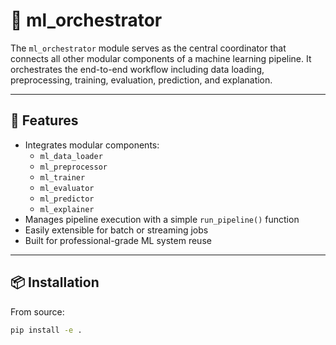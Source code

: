 # 🧩 ml_orchestrator

The `ml_orchestrator` module serves as the central coordinator that connects all other modular components of a machine learning pipeline. It orchestrates the end-to-end workflow including data loading, preprocessing, training, evaluation, prediction, and explanation.

---

## 🚀 Features

- Integrates modular components:
  - `ml_data_loader`
  - `ml_preprocessor`
  - `ml_trainer`
  - `ml_evaluator`
  - `ml_predictor`
  - `ml_explainer`
- Manages pipeline execution with a simple `run_pipeline()` function
- Easily extensible for batch or streaming jobs
- Built for professional-grade ML system reuse

---

## 📦 Installation

From source:

```bash
pip install -e .
